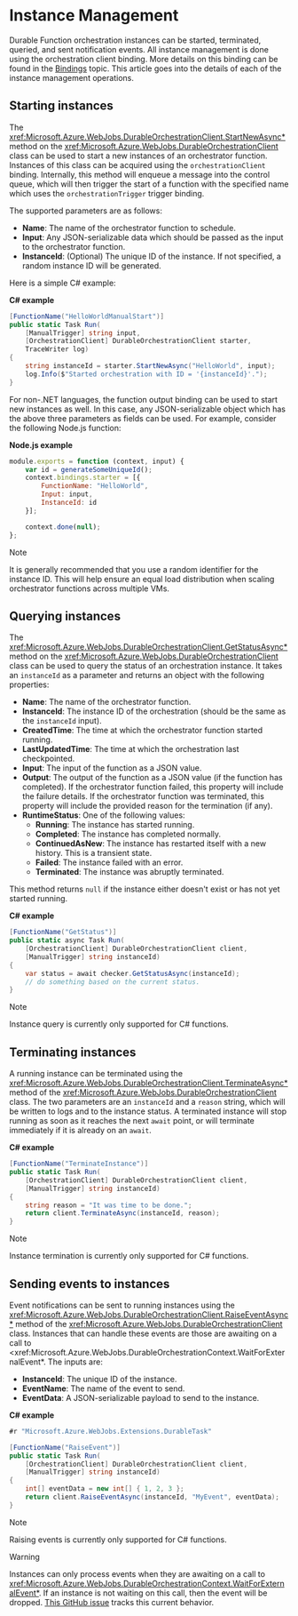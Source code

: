 # Instance Management
Durable Function orchestration instances can be started, terminated, queried, and sent notification events. All instance management is done using the orchestration client binding. More details on this binding can be found in the [Bindings](./bindings.md) topic. This article goes into the details of each of the instance management operations.

## Starting instances
The <xref:Microsoft.Azure.WebJobs.DurableOrchestrationClient.StartNewAsync*> method on the <xref:Microsoft.Azure.WebJobs.DurableOrchestrationClient> class can be used to start a new instances of an orchestrator function. Instances of this class can be acquired using the `orchestrationClient` binding. Internally, this method will enqueue a message into the control queue, which will then trigger the start of a function with the specified name which uses the `orchestrationTrigger` trigger binding.

The supported parameters are as follows:
* **Name**: The name of the orchestrator function to schedule.
* **Input**: Any JSON-serializable data which should be passed as the input to the orchestrator function.
* **InstanceId**: (Optional) The unique ID of the instance. If not specified, a random instance ID will be generated.

Here is a simple C# example:

__C# example__
```csharp
[FunctionName("HelloWorldManualStart")]
public static Task Run(
    [ManualTrigger] string input,
    [OrchestrationClient] DurableOrchestrationClient starter,
    TraceWriter log)
{
    string instanceId = starter.StartNewAsync("HelloWorld", input);
    log.Info($"Started orchestration with ID = '{instanceId}'.");
}
```

For non-.NET languages, the function output binding can be used to start new instances as well. In this case, any JSON-serializable object which has the above three parameters as fields can be used. For example, consider the following Node.js function:

__Node.js example__
```js
module.exports = function (context, input) {
    var id = generateSomeUniqueId();
    context.bindings.starter = [{
        FunctionName: "HelloWorld",
        Input: input,
        InstanceId: id
    }];

    context.done(null);
};
```

> [!NOTE]
> It is generally recommended that you use a random identifier for the instance ID. This will help ensure an equal load distribution when scaling orchestrator functions across multiple VMs.

## Querying instances
The <xref:Microsoft.Azure.WebJobs.DurableOrchestrationClient.GetStatusAsync*> method on the <xref:Microsoft.Azure.WebJobs.DurableOrchestrationClient> class can be used to query the status of an orchestration instance. It takes an `instanceId` as a parameter and returns an object with the following properties:

* **Name**: The name of the orchestrator function.
* **InstanceId**: The instance ID of the orchestration (should be the same as the `instanceId` input).
* **CreatedTime**: The time at which the orchestrator function started running.
* **LastUpdatedTime**: The time at which the orchestration last checkpointed.
* **Input**: The input of the function as a JSON value.
* **Output**: The output of the function as a JSON value (if the function has completed). If the orchestrator function failed, this property will include the failure details. If the orchestrator function was terminated, this property will include the provided reason for the termination (if any).
* **RuntimeStatus**: One of the following values:
    * **Running**: The instance has started running.
    * **Completed**: The instance has completed normally.
    * **ContinuedAsNew**: The instance has restarted itself with a new history. This is a transient state.
    * **Failed**: The instance failed with an error.
    * **Terminated**: The instance was abruptly terminated.
    
This method returns `null` if the instance either doesn't exist or has not yet started running.

__C# example__
```csharp
[FunctionName("GetStatus")]
public static async Task Run(
    [OrchestrationClient] DurableOrchestrationClient client,
    [ManualTrigger] string instanceId)
{
    var status = await checker.GetStatusAsync(instanceId);
    // do something based on the current status.
}
```

> [!NOTE]
> Instance query is currently only supported for C# functions.

## Terminating instances
A running instance can be terminated using the <xref:Microsoft.Azure.WebJobs.DurableOrchestrationClient.TerminateAsync*> method of the <xref:Microsoft.Azure.WebJobs.DurableOrchestrationClient> class. The two parameters are an `instanceId` and a `reason` string, which will be written to logs and to the instance status. A terminated instance will stop running as soon as it reaches the next `await` point, or will terminate immediately if it is already on an `await`.

__C# example__
```csharp
[FunctionName("TerminateInstance")]
public static Task Run(
    [OrchestrationClient] DurableOrchestrationClient client,
    [ManualTrigger] string instanceId)
{
    string reason = "It was time to be done.";
    return client.TerminateAsync(instanceId, reason);
}
```

> [!NOTE]
> Instance termination is currently only supported for C# functions.

## Sending events to instances
Event notifications can be sent to running instances using the <xref:Microsoft.Azure.WebJobs.DurableOrchestrationClient.RaiseEventAsync*> method of the <xref:Microsoft.Azure.WebJobs.DurableOrchestrationClient> class. Instances that can handle these events are those are awaiting on a call to <xref:Microsoft.Azure.WebJobs.DurableOrchestrationContext.WaitForExternalEvent*. The inputs are:

* **InstanceId**: The unique ID of the instance.
* **EventName**: The name of the event to send.
* **EventData**: A JSON-serializable payload to send to the instance.

__C# example__
```csharp
#r "Microsoft.Azure.WebJobs.Extensions.DurableTask"

[FunctionName("RaiseEvent")]
public static Task Run(
    [OrchestrationClient] DurableOrchestrationClient client,
    [ManualTrigger] string instanceId)
{
    int[] eventData = new int[] { 1, 2, 3 };
    return client.RaiseEventAsync(instanceId, "MyEvent", eventData);
}
```

> [!NOTE]
> Raising events is currently only supported for C# functions.

> [!WARNING]
> Instances can only process events when they are awaiting on a call to <xref:Microsoft.Azure.WebJobs.DurableOrchestrationContext.WaitForExternalEvent*>. If an instance is not waiting on this call, then the event will be dropped. [This GitHub issue](https://github.com/Azure/azure-functions-durable-extension/issues/29) tracks this current behavior.